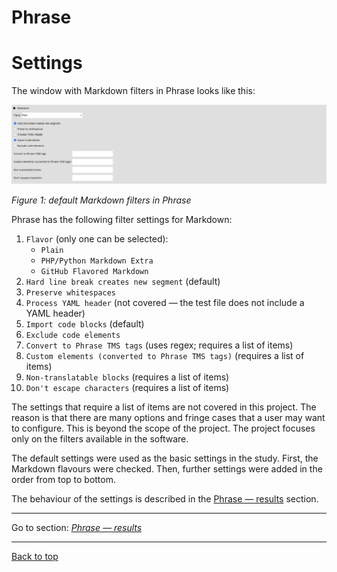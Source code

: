 Phrase
===

# Settings

The window with Markdown filters in Phrase looks like this:

![phrase-filter-settings](./resources/images/screenshots/Pasted-image-20230508233111.png)

*Figure 1: default Markdown filters in Phrase*

Phrase has the following filter settings for Markdown:
1. `Flavor` (only one can be selected):
	- `Plain`
	- `PHP/Python Markdown Extra`
	- `GitHub Flavored Markdown`
2. `Hard line break creates new segment` (default)
3. `Preserve whitespaces`
4. `Process YAML header` (not covered — the test file does not include a YAML header)
5. `Import code blocks` (default)
6. `Exclude code elements`
7. `Convert to Phrase TMS tags` (uses regex; requires a list of items)
8. `Custom elements (converted to Phrase TMS tags)` (requires a list of items)
9. `Non-translatable blocks` (requires a list of items)
10. `Don't escape characters` (requires a list of items)

The settings that require a list of items are not covered in this project. The reason is that there are many options and fringe cases that a user may want to configure. This is beyond the scope of the project. The project focuses only on the filters available in the software.

The default settings were used as the basic settings in the study. First, the Markdown flavours were checked. Then, further settings were added in the order from top to bottom.

The behaviour of the settings is described in the [Phrase — results](phrase-02-results.md) section.

---

Go to section: [*Phrase — results*](phrase-02-results.md)

---

[Back to top](#settings)
